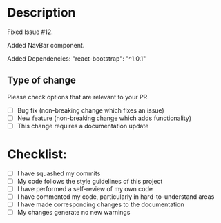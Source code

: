 # Description

Fixed Issue #12.

Added NavBar component.

Added Dependencies: 
"react-bootstrap": "^1.0.1"

## Type of change

Please check options that are relevant to your PR.

- [ ] Bug fix (non-breaking change which fixes an issue)
- [ ] New feature (non-breaking change which adds functionality)
- [ ] This change requires a documentation update

# Checklist:

- [ ] I have squashed my commits
- [ ] My code follows the style guidelines of this project
- [ ] I have performed a self-review of my own code
- [ ] I have commented my code, particularly in hard-to-understand areas
- [ ] I have made corresponding changes to the documentation
- [ ] My changes generate no new warnings
